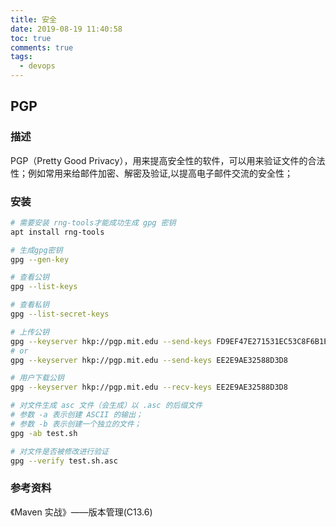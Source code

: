 ```yaml
---
title: 安全
date: 2019-08-19 11:40:58
toc: true
comments: true
tags:
  - devops
---
```


## PGP

### 描述

PGP（Pretty Good Privacy），用来提高安全性的软件，可以用来验证文件的合法性；例如常用来给邮件加密、解密及验证,以提高电子邮件交流的安全性；

### 安装

```sh
# 需要安装 rng-tools才能成功生成 gpg 密钥
apt install rng-tools

# 生成gpg密钥
gpg --gen-key

# 查看公钥
gpg --list-keys

# 查看私钥
gpg --list-secret-keys

# 上传公钥
gpg --keyserver hkp://pgp.mit.edu --send-keys FD9EF47E271531EC53C8F6B1EE2E9AE32588D3D8
# or
gpg --keyserver hkp://pgp.mit.edu --send-keys EE2E9AE32588D3D8

# 用户下载公钥
gpg --keyserver hkp://pgp.mit.edu --recv-keys EE2E9AE32588D3D8

# 对文件生成 asc 文件（会生成）以 .asc 的后缀文件
# 参数 -a 表示创建 ASCII 的输出；
# 参数 -b 表示创建一个独立的文件；
gpg -ab test.sh

# 对文件是否被修改进行验证
gpg --verify test.sh.asc
```

### 参考资料

《Maven 实战》——版本管理(C13.6)
